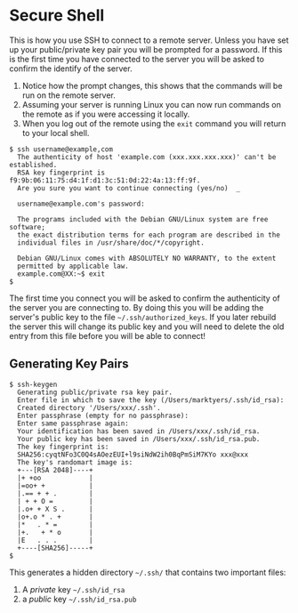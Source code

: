 
# Secure Shell

This is how you use SSH to connect to a remote server. Unless you have set up your public/private key pair you will be prompted for a password. If this is the first time you have connected to the server you will be asked to confirm the identify of the server.

1. Notice how the prompt changes, this shows that the commands will be run on the remote server.
2. Assuming your server is running Linux you can now run commands on the remote as if you were accessing it locally.
3. When you log out of the remote using the `exit` command you will return to your local shell.
```
$ ssh username@example,com
  The authenticity of host 'example.com (xxx.xxx.xxx.xxx)' can't be established.
  RSA key fingerprint is f9:9b:06:11:75:d4:1f:d1:3c:51:0d:22:4a:13:ff:9f.
  Are you sure you want to continue connecting (yes/no)  _

  username@example.com's password: 
  
  The programs included with the Debian GNU/Linux system are free software;
  the exact distribution terms for each program are described in the
  individual files in /usr/share/doc/*/copyright.

  Debian GNU/Linux comes with ABSOLUTELY NO WARRANTY, to the extent
  permitted by applicable law.
  example.com@XX:~$ exit
$
```
The first time you connect you will be asked to confirm the authenticity of the server you are connecting to. By doing this you will be adding the server's public key to the file `~/.ssh/authorized_keys`. If you later rebuild the server this will change its public key and you will need to delete the old entry from this file before you will be able to connect!

## Generating Key Pairs

```
$ ssh-keygen
  Generating public/private rsa key pair.
  Enter file in which to save the key (/Users/marktyers/.ssh/id_rsa): 
  Created directory '/Users/xxx/.ssh'.
  Enter passphrase (empty for no passphrase): 
  Enter same passphrase again: 
  Your identification has been saved in /Users/xxx/.ssh/id_rsa.
  Your public key has been saved in /Users/xxx/.ssh/id_rsa.pub.
  The key fingerprint is:
  SHA256:cyqtNFo3C0Q4sAOezEUI+l9siNdW2ih0BqPmSiM7KYo xxx@xxx
  The key's randomart image is:
  +---[RSA 2048]----+
  |+ +oo            |
  |=oo+ +           |
  |.== + + .        |
  | + + O =         |
  |.o+ + X S .      |
  |o+.o * . +       |
  |*   . * =        |
  |+.   + * o       |
  |E   . . .        |
  +----[SHA256]-----+
$
```
This generates a hidden directory `~/.ssh/` that contains two important files:

1. A _private_ key `~/.ssh/id_rsa`
2. a _public_ key `~/.ssh/id_rsa.pub`

